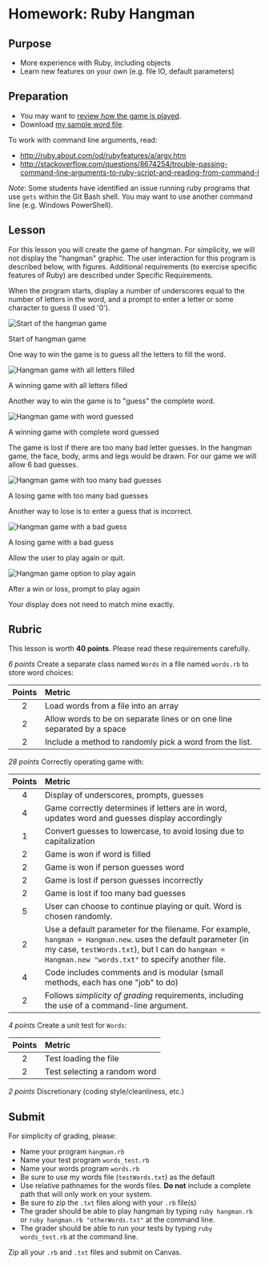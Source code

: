 Homework: Ruby Hangman
======================

Purpose
-------

-   More experience with Ruby, including objects
-   Learn new features on your own (e.g. file IO, default parameters)

Preparation
-----------

-   You may want to [review how the game is
    played](http://en.wikipedia.org/wiki/Hangman_(game)).
-   Download [my sample word file](supplements/testWords.txt).

To work with command line arguments, read:

-   <http://ruby.about.com/od/rubyfeatures/a/argv.htm>
-   <http://stackoverflow.com/questions/8674254/trouble-passing-command-line-arguments-to-ruby-script-and-reading-from-command-l>

*Note*: Some students have identified an issue running ruby programs that use
`gets` within the Git Bash shell. You may want to use another command line (e.g.
Windows PowerShell).

Lesson
------

For this lesson you will create the game of hangman. For simplicity, we will not
display the "hangman" graphic. The user interaction for this program is
described below, with figures. Additional requirements (to exercise specific
features of Ruby) are described under Specific Requirements.

When the program starts, display a number of underscores equal to the number of
letters in the word, and a prompt to enter a letter or some character to guess
(I used '0').

![Start of the hangman game](img/start.gif)

Start of hangman game

One way to win the game is to guess all the letters to fill the word.

![Hangman game with all letters filled](img/all_filled.gif)

A winning game with all letters filled

Another way to win the game is to "guess" the complete word.

![Hangman game with word guessed](img/good_guess.gif)

A winning game with complete word guessed

The game is lost if there are too many bad letter guesses. In the hangman game,
the face, body, arms and legs would be drawn. For our game we will allow 6 bad
guesses.

![Hangman game with too many bad guesses](img/many_bad.gif)

A losing game with too many bad guesses

Another way to lose is to enter a guess that is incorrect.

![Hangman game with a bad guess](img/bad_guess.gif)

A losing game with a bad guess

Allow the user to play again or quit.

![Hangman game option to play again](img/end.gif)

After a win or loss, prompt to play again

Your display does not need to match mine exactly.

Rubric
------

This lesson is worth **40 points**. Please read these requirements
carefully.

*6 points* Create a separate class named `Words` in a file named `words.rb` to
store word choices:

 Points  | Metric
:------: | :-----
   2     | Load words from a file into an array
   2     | Allow words to be on separate lines or on one line separated by a space
   2     | Include a method to randomly pick a word from the list.

*28 points* Correctly operating game with:

 Points  | Metric
:------: | :-----
   4     | Display of underscores, prompts, guesses
   4     | Game correctly determines if letters are in word, updates word and guesses display accordingly
   1     | Convert guesses to lowercase, to avoid losing due to capitalization
   2     | Game is won if word is filled
   2     | Game is won if person guesses word
   2     | Game is lost if person guesses incorrectly
   2     | Game is lost if too many bad guesses
   5     | User can choose to continue playing or quit. Word is chosen randomly.
   2     | Use a default parameter for the filename. For example, `hangman = Hangman.new`. uses the default parameter (in my case, `testWords.txt`), but I can do `hangman = Hangman.new "words.txt"` to specify another file.
   4     | Code includes comments and is modular (small methods, each has one "job" to do)
   2     | Follows *simplicity of grading* requirements, including the use of a command-line argument.

*4 points* Create a unit test for `Words`:

 Points  | Metric
:------: | :-----
   2     | Test loading the file
   2     | Test selecting a random word

*2 points* Discretionary (coding style/cleanliness, etc.)

Submit
------

For simplicity of grading, please:

-   Name your program `hangman.rb`
-   Name your test program `words_test.rb`
-   Name your words program `words.rb`
-   Be sure to use my words file (`testWords.txt`) as the default
-   Use relative pathnames for the words files. **Do not** include a complete
    path that will only work on your system.
-   Be sure to zip the `.txt` files along with your `.rb` file(s)
-   The grader should be able to play hangman by typing `ruby hangman.rb` or
    `ruby hangman.rb "otherWords.txt"` at the command line.
-   The grader should be able to run your tests by typing `ruby words_test.rb`
    at the command line.

Zip all your `.rb` and `.txt` files and submit on Canvas.
